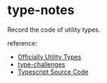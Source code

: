 # type-notes

Record the code of utility types.

reference:
- [Officially Utility Types](https://www.typescriptlang.org/docs/handbook/utility-types.html)
- [type-challenges](https://github.com/type-challenges/type-challenges)
- [Typescript Source Code](https://github1s.com/microsoft/TypeScript/blob/HEAD/lib/lib.es5.d.ts)
